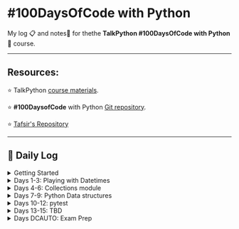# #100DaysOfCode with Python

My log :clipboard: and notes​ :notebook: for thethe **TalkPython #100DaysOfCode with Python** :snake: course.

---

## Resources:

:star: TalkPython [course materials](https://training.talkpython.fm/courses/details/100-days-of-code-in-python).

:star: **#100DaysofCode** with Python [Git repository](https://github.com/talkpython/100daysofcode-with-python-course).

:star: [Tafsir's Repository](https://github.com/ttafsir/100-days-of-code)

---

## :calendar: Daily Log

<details><summary>Getting Started</summary>

- Course Start: [4/16/21](days/_course_start)
-  Day 0: [4/17/21](days/0)

</details>

<details><summary>Days 1-3: Playing with Datetimes</summary>

-  Day 1: [4/18/21](days/1)
-  Day 2: [4/19/21](days/2)
-  Day 2a: [4/20/21](days/2)
-  Day 3: [4/21/21](days/3)
-  Day 3a: [4/22/21](days/3)
-  Day 3b: [4/23/21](days/3)

</details>

<details><summary>Days 4-6: Collections module</summary>


- Day 4: [4/24/21](days/4)
- Day 4a: [4/25/21](days/4)
- Day 4b: [4/26/21](days/4)
- Day 5: [4/27/21](days/5#notebook-42721)
- Day 5a: [4/28/21](days/5#tasks)
- Day 5b: [4/29/21](days/5#tasks)
- Day 5c: [4/30/21](days/5#rage-43021)
- Day 5d: [5/1/21](days/5#notebook-5121)
- Day 6: [5/14/21](days/6#notebook-51421)
- Day 6a: [5/15/21](days/6#notebook-51521)
- Day 6b: [5/16/21](days/6#notebook-51621)
- Day 6c: [5/17/21](days/6#notebook-51721)
- Day 6d: [5/18/21](days/6#notebook-51821)
- Day 6e: [5/19/21](days/6#notebook-51921)
- Day 6f: [5/20/21](days/6#notebook-52021)

</details>

<details><summary>Days 7-9: Python Data structures</summary>

- Day 7: [5/21/21](days/7#notebook-52121)
- Day 7a: [5/22/21](days/7#notebook-52221)
- Day 8: [5/23/21](days/8)
- Day 9: [5/24/21](days/9)

</details>

<details><summary>Days 10-12: pytest</summary>

- Day 10: [5/25/21](days/10)
- Day 10a: [5/26/21](days/10#notebook-52621)
- Day 10b: [5/27/21](days/10#notebook-52721)
- Day 10c: [5/28/21](days/10#notebook-52821)
- Day 10d: [5/29/21](days/10#notebook-52921)
- Day 10e: [5/30/21](days/10#notebook-53021)
- Day 10f: [5/31/21](days/10#notebook-53121)
- Day 11: [6/1/21](days/11)
- Day 11a: [6/2/21](days/11#notebook-6221)
- Day 11b: [6/3/21](days/11#notebook-6321)
- Day 11c: [6/4/21](days/11#notebook-6421)
- Day 11d: [6/5/21](days/11#notebook-6521)
- Day 11e: [6/6/21](days/11#notebook-6621)
- Day 11f: [6/7/21](days/11#notebook-6721)
- Day 11g: [6/8/21](days/11#notebook-6821)
- Day 11h: [6/9/21](days/11#notebook-6921)
- Day 11i: [6/10/21](days/11#notebook-61021)
- Day 11j: [6/11/21](days/11#notebook-61121)
- Day 11k: [6/12/21](days/11#notebook-61221)
- Day 11l: [6/13/21](days/11#notebook-61321)
- Day 12: [6/14/21](days/12)
- Day 12a: [6/15/21](days/12#notebook-61521)
- Day 12b: [6/16/21](days/12#notebook-61621)
- Day 12c: [6/17/21](days/12#notebook-61721)
- Day 12d: [6/18/21](days/12#notebook-61821)

</details>

<details><summary>Days 13-15: TBD</summary>

- Day 13: TBD

</details>

<details><summary>Days DCAUTO: Exam Prep</summary>

:bangbang: ​Taking a two-week break from **100DaysOfCode** exercises to study for the Cisco **DCAUTO** exam :mortar_board:.  Each day of study that includes writing Python will continue the days of code streak.

- Day 1: [5/2/21](days/_dcauto#notebook-5221)
- Day 2: [5/3/21](days/_dcauto#notebook-5321)
- Day 3: [5/4/21](days/_dcauto#notebook-5421)
- Day 4: [5/5/21](days/_dcauto#notebook-5521)
- Day 5: [5/6/21](days/_dcauto#notebook-5621)
- Day 6: [5/7/21](days/_dcauto#notebook-5721)
- Day 7: [5/8/21](days/_dcauto#notebook-5821)
- Day 8: [5/9/21](days/_dcauto#notebook-5921)
- Day 9: [5/10/21](days/_dcauto#notebook-51021)
- Day 10: [5/11/21](days/_dcauto#notebook-51121)
- Day 11: [5/12/21](days/_dcauto#notebook-51221)
- Day 12: [5/13/21](days/_dcauto#notebook-51321)

</details>